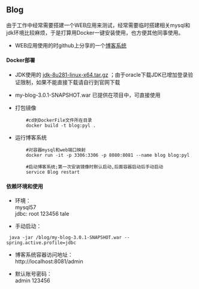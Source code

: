 ## Blog

由于工作中经常需要搭建一个WEB应用来测试，经常需要临时搭建相关mysql和jdk环境比较麻烦，于是打算用Docker一键安装使用，也方便其他同事使用。

* WEB应用使用的时github上分享的一个[博客系统](https://github.com/ZHENFENG13/My-Blog)

#### Docker部署

* JDK使用的 [jdk-8u281-linux-x64.tar.gz](https://javadl.oracle.com/webapps/download/GetFile/1.8.0_281-b09/89d678f2be164786b292527658ca1605/linux-i586/jdk-8u281-linux-x64.tar.gz) ；由于oracle下载JDK已增加登录验证限制，如果不能直接下载请自行到官网下载
* my-blog-3.0.1-SNAPSHOT.war 已提供在项目中，可直接使用
    
*   打包镜像
    
    ``` shell
        #cd到DockerFile文件所在目录
        docker build -t blog:pyl .
    ```

*   运行博客系统

    ``` 
        #对容器mysql和web端口映射
        docker run -it -p 3306:3306 -p 8080:8081 --name blog blog:pyl 
   
        #启动博客系统;第一次安装镜像时默认启动,后面容器启动后手动启动
        service Blog restart
    ```
    

#### 依赖环境和使用

*   环境：  
            mysql57    
            jdbc:  root  123456  tale

*   手动启动：
   ```
    java -jar /blog/my-blog-3.0.1-SNAPSHOT.war --spring.active.profile=jdbc
   ```
   
*   博客系统容器访问地址：  
    http://localhost:8081/admin


*   默认账号密码：  
    admin   123456    
    
